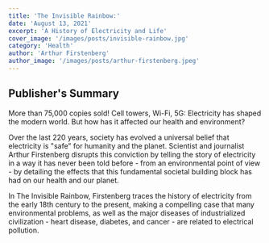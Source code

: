 ```yaml
---
title: 'The Invisible Rainbow:'
date: 'August 13, 2021'
excerpt: 'A History of Electricity and Life'
cover_image: '/images/posts/invisible-rainbow.jpg'
category: 'Health'
author: 'Arthur Firstenberg'
author_image: '/images/posts/arthur-firstenberg.jpeg'
---
```


## Publisher's Summary

More than 75,000 copies sold! Cell towers, Wi-Fi, 5G: Electricity has shaped the modern world. But how has it affected our health and environment?

Over the last 220 years, society has evolved a universal belief that electricity is "safe" for humanity and the planet. Scientist and journalist Arthur Firstenberg disrupts this conviction by telling the story of electricity in a way it has never been told before - from an environmental point of view - by detailing the effects that this fundamental societal building block has had on our health and our planet.

In The Invisible Rainbow, Firstenberg traces the history of electricity from the early 18th century to the present, making a compelling case that many environmental problems, as well as the major diseases of industrialized civilization - heart disease, diabetes, and cancer - are related to electrical pollution.
